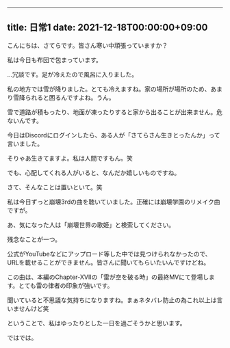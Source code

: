 
---
title: 日常1
date: 2021-12-18T00:00:00+09:00
---
こんにちは、さてらです。皆さん寒い中頑張っていますか？

私は今日も布団で包まっています。

…冗談です。足が冷えたので風呂に入りました。

私の地方では雪が降りました。とても冷えますね。家の場所が場所のため、あまり雪降られると困るんですよね。うん。

雪で道路が積もったり、地面が凍ったりすると家から出ることが出来ません。危ないんです。

今日はDiscordにログインしたら、ある人が「さてらさん生きとったんか」って言いました。

そりゃあ生きてますよ。私は人間ですもん。笑

でも、心配してくれる人がいると、なんだか嬉しいものですね。

さて、そんなことは置いといて。笑

私は今日ずっと崩壊3rdの曲を聴いていました。正確には崩壊学園のリメイク曲ですが。

あ、気になった人は「崩壊世界の歌姫」と検索してください。

残念なことが一つ。

公式がYouTubeなどにアップロード等した中では見つけられなかったので、URLを載せることができません。皆さんに聞いてもらいたいんですけどね。

この曲は、本編のChapter-XVIIの「雷が空を破る時」の最終MVにて登場します。とても雷の律者の印象が強いです。

聞いていると不思議な気持ちになりますね。まぁネタバレ防止の為これ以上は言いませんけど笑

ということで、私はゆったりとした一日を過ごそうかと思います。

ではでは。
